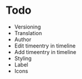 Todo
====

* Versioning
* Translation
* Author
* Edit timeentry in timeline
* Add timeentry in timeline
* Styling
* Label 
* Icons
